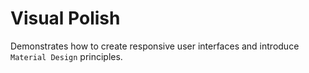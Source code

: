 # Visual Polish
Demonstrates how to create responsive user interfaces and introduce `Material Design` principles.
